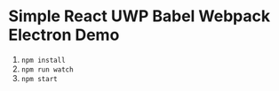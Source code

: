 # Simple React UWP Babel Webpack Electron Demo
 1. ```npm install```
 2. ```npm run watch```
 3. ```npm start```